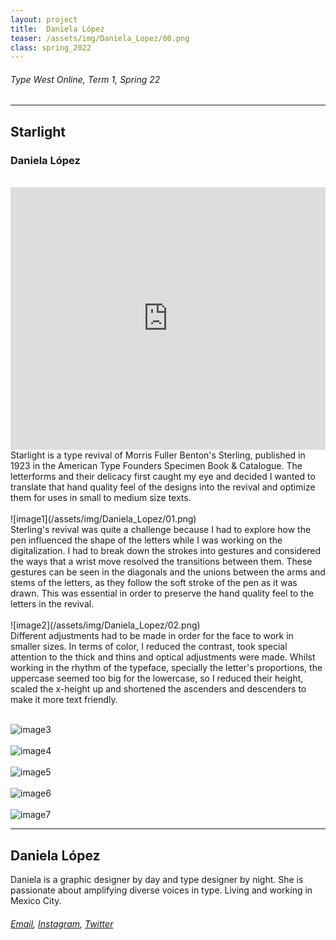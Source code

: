 ```yaml
---
layout: project
title:  Daniela López
teaser: /assets/img/Daniela_Lopez/00.png
class: spring_2022
---
```

###### Type West Online, Term 1, Spring 22 ######
---
## Starlight ##
### Daniela López ###
<br>
<iframe width="100%" height="420" src="https://www.youtube.com/embed/ffqjp5DR4aA?rel=0&modestbranding=1&autohide=1&controls=1&showinfo=0&showtitle=0" title="YouTube video player" frameborder="0" allow="accelerometer; autoplay; clipboard-write; encrypted-media; gyroscope; picture-in-picture" allowfullscreen></iframe>
<br>
Starlight is a type revival of Morris Fuller Benton's Sterling, published in 1923 in the American Type Founders Specimen Book & Catalogue. The letterforms and their delicacy first caught my eye and decided I wanted to translate that hand quality feel of the designs into the revival and optimize them for uses in small to medium size texts.
<br><br>
![image1](/assets/img/Daniela_Lopez/01.png)
<br>
Sterling's revival was quite a challenge because I had to explore how the pen influenced the shape of the letters while I was working on the digitalization. I had to break down the strokes into gestures and considered the ways that a wrist move resolved the transitions between them. These gestures can be seen in the diagonals and the unions between the arms and stems of the letters, as they follow the soft stroke of the pen as it was drawn. This was essential in order to preserve the hand quality feel to the letters in the revival. 
<br><br>
![image2](/assets/img/Daniela_Lopez/02.png)
<br>
Different adjustments had to be made in order for the face to work in smaller sizes. In terms of color, I reduced the contrast, took special attention to the thick and thins and optical adjustments were made. Whilst working in the rhythm of the typeface, specially the letter's proportions, the uppercase seemed too big for the lowercase, so I reduced their height, scaled the x-height up and shortened the ascenders and descenders to make it more text friendly.
<br><br>

![image3](/assets/img/Daniela_Lopez/03.png)
<br><br>
![image4](/assets/img/Daniela_Lopez/04.png)
<br><br>
![image5](/assets/img/Daniela_Lopez/05.png)
<br><br>
![image6](/assets/img/Daniela_Lopez/06.png)
<br><br>
![image7](/assets/img/Daniela_Lopez/07.png)

---
## Daniela López ##
Daniela is a graphic designer by day and type designer by night. She is passionate about amplifying diverse voices in type. Living and working in Mexico City.
<br>
###### [Email](mailto:danielalohdz@gmail.com), [Instagram](https://www.instagram.com/daniela_lohdz/), [Twitter](https://twitter.com/lopezipsum/) ######
